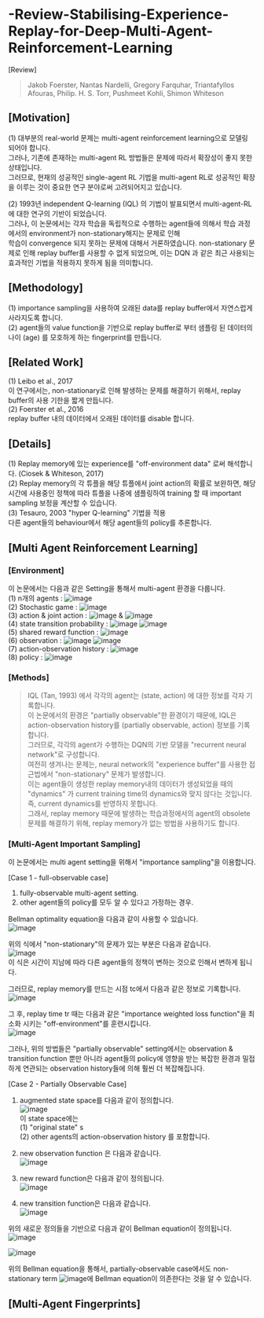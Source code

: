 # -Review-Stabilising-Experience-Replay-for-Deep-Multi-Agent-Reinforcement-Learning
[Review]
> Jakob Foerster, Nantas Nardelli,  Gregory Farquhar, Triantafyllos Afouras, Philip. H. S. Torr, Pushmeet Kohli, Shimon Whiteson

## [Motivation]
(1) 대부분의 real-world 문제는 multi-agent reinforcement learning으로 모델링 되어야 합니다.  
그러나, 기존에 존재하는 multi-agent RL 방법들은 문제에 따라서 확장성이 좋지 못한 상태입니다.  
그러므로, 현재의 성공적인 single-agent RL 기법을 multi-agent RL로 성공적인 확장을 이루는 것이 중요한 연구 분야로써 고려되어지고 있습니다.  

(2) 1993년 independent Q-learning (IQL) 의 기법이 발표되면서 multi-agent-RL에 대한 연구의 기반이 되었습니다.  
그러나, 이 논문에서는 각자 학습을 독립적으로 수행하는 agent들에 의해서 학습 과정에서의 environment가 non-stationary해지는 문제로 인해  
학습이 convergence 되지 못하는 문제에 대해서 거론하였습니다. non-stationary 문제로 인해 replay buffer를 사용할 수 없게 되었으며, 이는 DQN 과 같은 최근 사용되는 효과적인 기법을 적용하지 못하게 됨을 의미합니다.  

## [Methodology]
(1) importance sampling을 사용하여 오래된 data를 replay buffer에서 자연스럽게 사라지도록 합니다.  
(2) agent들의 value function을 기반으로 replay buffer로 부터 샘플링 된 데이터의 나이 (age) 를 모호하게 하는 fingerprint를 만듭니다.  

## [Related Work]
(1) Leibo et al., 2017  
이 연구에서는, non-stationary로 인해 발생하는 문제를 해결하기 위해서, replay buffer의 사용 기한을 짧게 만듭니다.  
(2) Foerster et al., 2016  
replay buffer 내의 데이터에서 오래된 데이터를 disable 합니다.  

## [Details]
(1) Replay memory에 있는 experience를 "off-environment data" 로써 해석합니다. (Ciosek & Whiteson, 2017)  
(2) Replay memory의 각 튜플을 해당 튜플에서 joint action의 확률로 보완하면, 해당 시간에 사용중인 정책에 따라 튜플을 나중에 샘플링하여 training 할 때 important sampling 보정을 계산할 수 있습니다.  
(3) Tesauro, 2003 "hyper Q-learning" 기법을 적용  
다른 agent들의 behaviour에서 해당 agent들의 policy를 추론합니다.  

## [Multi Agent Reinforcement Learning]
### [Environment]
이 논문에서는 다음과 같은 Setting을 통해서 multi-agent 환경을 다룹니다.  
(1) n개의 agents : ![image](https://user-images.githubusercontent.com/40893452/45855672-247c5800-bd8c-11e8-854d-385c0ea1a0e9.png)  
(2) Stochastic game : ![image](https://user-images.githubusercontent.com/40893452/45855688-352cce00-bd8c-11e8-9f02-568688f71e8a.png)  
(3) action & joint action : ![image](https://user-images.githubusercontent.com/40893452/45855711-61e0e580-bd8c-11e8-9245-373e49569970.png) & ![image](https://user-images.githubusercontent.com/40893452/45855721-6d341100-bd8c-11e8-9c33-761844a891fb.png)  
(4) state transition probability : ![image](https://user-images.githubusercontent.com/40893452/45855721-6d341100-bd8c-11e8-9c33-761844a891fb.png) ![image](https://user-images.githubusercontent.com/40893452/45855758-92c11a80-bd8c-11e8-8558-98c4855297c4.png)  
(5) shared reward function : ![image](https://user-images.githubusercontent.com/40893452/45855773-a3719080-bd8c-11e8-9eac-d83cd3125889.png)  
(6) observation : ![image](https://user-images.githubusercontent.com/40893452/45855789-bbe1ab00-bd8c-11e8-9518-04c95cc4d63c.png) ![image](https://user-images.githubusercontent.com/40893452/45855800-c7cd6d00-bd8c-11e8-99ed-1c20159ff7e7.png)   
(7) action-observation history : ![image](https://user-images.githubusercontent.com/40893452/45855865-1975f780-bd8d-11e8-8c29-7d716ce79eb5.png)  
(8) policy : ![image](https://user-images.githubusercontent.com/40893452/45855963-812c4280-bd8d-11e8-9656-d159750500c4.png)

### [Methods]
> IQL (Tan, 1993) 에서 각각의 agent는 (state, action) 에 대한 정보를 각자 기록합니다.   
이 논문에서의 환경은 "partially observable"한 환경이기 때문에, IQL은 action-observation history를 (partially observable, action) 정보를 기록합니다.   
그러므로, 각각의 agent가 수행하는 DQN의 기반 모델을 "recurrent neural network"로 구성합니다.   
여전히 생겨나는 문제는, neural network의 "experience buffer"를 사용한 접근법에서 "non-stationary" 문제가 발생합니다.  
> 이는 agent들이 생성한 replay memory내의 데이터가 생성되었을 때의 "dynamics" 가 current training time의 dynamics와 맞지 않다는 것입니다. 즉, current dynamics를 반영하지 못합니다.   
> 그래서, replay memory 때문에 발생하는 학습과정에서의 agent의 obsolete 문제를 해결하기 위해, replay memory가 없는 방법을 사용하기도 합니다.  
### [Multi-Agent Important Sampling]
이 논문에서는 multi agent setting을 위해서 "importance sampling"을 이용합니다.  

[Case 1 - full-observable case]
1. fully-observable multi-agent setting.  
2. other agent들의 policy를 모두 알 수 있다고 가정하는 경우.  

Bellman optimality equation을 다음과 같이 사용할 수 있습니다.   
![image](https://user-images.githubusercontent.com/40893452/45858330-e422d700-bd97-11e8-84b6-db423fccd0b9.png)  

위의 식에서 "non-stationary"의 문제가 있는 부분은 다음과 같습니다.   
![image](https://user-images.githubusercontent.com/40893452/45858423-47ad0480-bd98-11e8-9bb6-3643178f82e5.png)   
이 식은 시간이 지남에 따라 다른 agent들의 정책이 변하는 것으로 인해서 변하게 됩니다.  

그러므로, replay memory를 만드는 시점 tc에서 다음과 같은 정보로 기록합니다.  
![image](https://user-images.githubusercontent.com/40893452/45858459-7925d000-bd98-11e8-9728-559fedbf6329.png)  

그 후, replay time tr 때는 다음과 같은 "importance weighted loss function"을 최소화 시키는 "off-environment"를 훈련시킵니다.  
![image](https://user-images.githubusercontent.com/40893452/45858481-a1adca00-bd98-11e8-8717-d1b190448e83.png)

그러나, 위의 방법들은 "partially observable" setting에서는 observation & transition function 뿐만 아니라 agent들의 policy에 영향을 받는 복잡한 환경과 밀접하게 연관되는 observation history들에 의해 훨씬 더 복잡해집니다.   

[Case 2 - Partially Observable Case]
1. augmented state space를 다음과 같이 정의합니다.   
![image](https://user-images.githubusercontent.com/40893452/45858731-db330500-bd99-11e8-8785-08f1603fc0ce.png)  
이 state space에는  
(1) "original state" s   
(2) other agents의 action-observation history 
를 포함합니다.  

2. new observation function 은 다음과 같습니다.  
![image](https://user-images.githubusercontent.com/40893452/45859150-c48dad80-bd9b-11e8-88dd-b5551740b9f1.png)

3. new reward function은 다음과 같이 정의됩니다.  
![image](https://user-images.githubusercontent.com/40893452/45859165-d0796f80-bd9b-11e8-8de9-8b00ebc3d471.png)

4. new transition function은 다음과 같습니다.  
![image](https://user-images.githubusercontent.com/40893452/45859177-e4bd6c80-bd9b-11e8-9257-e217e408aad4.png)

위의 새로운 정의들을 기반으로 다음과 같이 Bellman equation이 정의됩니다.  
![image](https://user-images.githubusercontent.com/40893452/45859210-0880b280-bd9c-11e8-8971-dcc9d3084998.png)

![image](https://user-images.githubusercontent.com/40893452/45859267-54cbf280-bd9c-11e8-9bcd-3b5d32a7807b.png)

위의 Bellman equation을 통해서, partially-observable case에서도 non-stationary term ![image](https://user-images.githubusercontent.com/40893452/45859281-6ca37680-bd9c-11e8-9919-fe146faafa1f.png)에 Bellman equation이 의존한다는 것을 알 수 있습니다.  

## [Multi-Agent Fingerprints]













